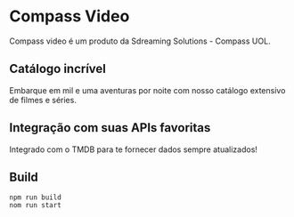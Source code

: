 # Compass Video
Compass video é um produto da Sdreaming Solutions - Compass UOL.

## Catálogo incrível
Embarque em mil e uma aventuras por noite com nosso catálogo extensivo de filmes e séries.

## Integração com suas APIs favoritas
Integrado com o TMDB para te fornecer dados sempre atualizados!

## Build

```
npm run build
nom run start
```
